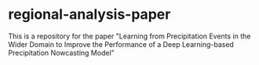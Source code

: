 # regional-analysis-paper
This is a repository for the paper "Learning from Precipitation Events in the Wider Domain to Improve the Performance of a Deep Learning-based Precipitation Nowcasting Model"
